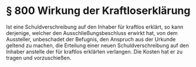 # § 800 Wirkung der Kraftloserklärung
Ist eine Schuldverschreibung auf den Inhaber für kraftlos erklärt, so kann derjenige, welcher den Ausschließungsbeschluss erwirkt hat, von dem Aussteller, unbeschadet der Befugnis, den Anspruch aus der Urkunde geltend zu machen, die Erteilung einer neuen Schuldverschreibung auf den Inhaber anstelle der für kraftlos erklärten verlangen. Die Kosten hat er zu tragen und vorzuschießen.